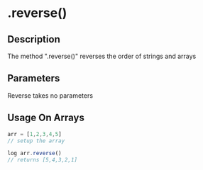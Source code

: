# .reverse()

## Description

The method ".reverse()" reverses the order of strings and arrays

## Parameters

Reverse takes no parameters

## Usage On Arrays

```javascript
arr = [1,2,3,4,5]
// setup the array

log arr.reverse()
// returns [5,4,3,2,1]
```
